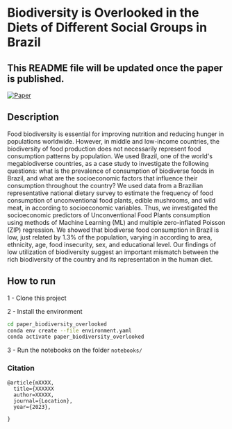 # Biodiversity is Overlooked in the Diets of Different Social Groups in Brazil  
## This README file will be updated once the paper is published.

[![Paper](https://zenodo.org/badge/doi/10.1371/journal.pone.XXXX.svg)](https://doi.org/10.1371/journal.pone.XXX)


 
## Description   
Food biodiversity is essential for improving nutrition and reducing hunger in populations worldwide. However, in middle and low-income countries, the biodiversity of food production does not necessarily represent food consumption patterns by population. We used Brazil, one of the world's megabiodiverse countries, as a case study to investigate the following questions: what is the prevalence of consumption of biodiverse foods in Brazil, and what are the socioeconomic factors that influence their consumption throughout the country? We used data from a Brazilian representative national dietary survey to estimate the frequency of food consumption of unconventional food plants, edible mushrooms, and wild meat, in according to socioeconomic variables. Thus, we investigated the socioeconomic predictors of Unconventional Food Plants consumption using methods of Machine Learning (ML) and multiple zero-inflated Poisson (ZIP) regression. We showed that biodiverse food consumption in Brazil is low, just related by 1.3% of the population, varying in according to area, ethnicity, age, food insecurity, sex, and educational level. Our findings of low utilization of biodiversity suggest an important mismatch between the rich biodiversity of the country and its representation in the human diet.


## How to run   
1 - Clone this project

2 - Install the environment

```bash
cd paper_biodiversity_overlooked
conda env create --file environment.yaml
conda activate paper_biodiversity_overlooked
```

3 - Run the notebooks on the folder `notebooks/`


### Citation   
```
@article{mXXXX,
  title={XXXXXX
  author=XXXXX,
  journal={Location},
  year={2023},
  
}
```   
